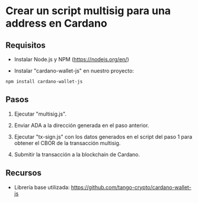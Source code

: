 # Crear un script multisig para una address en Cardano

Requisitos
----------

- Instalar Node.js y NPM (https://nodejs.org/en/)

- Instalar "cardano-wallet-js" en nuestro proyecto:

`npm install cardano-wallet-js`

Pasos
-----

1) Ejecutar "multisig.js".

2) Enviar ADA a la dirección generada en el paso anterior.

3) Ejecutar "tx-sign.js" con los datos generados en el script del paso 1 para obtener el CBOR de la transacción multisig.

4) Submitir la transacción a la blockchain de Cardano.

Recursos
--------

- Librería base utilizada: https://github.com/tango-crypto/cardano-wallet-js
